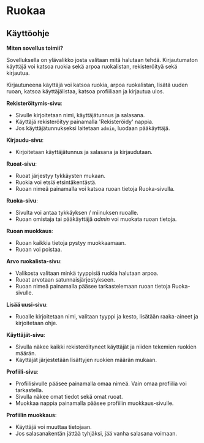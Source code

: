 # Ruokaa

## Käyttöohje

**Miten sovellus toimii?**

Sovelluksella on ylävalikko josta valitaan mitä halutaan tehdä.
Kirjautumaton käyttäjä voi katsoa ruokia sekä arpoa ruokalistan, rekisteröityä sekä kirjautua.

Kirjautuneena käyttäjä voi katsoa ruokia, arpoa ruokalistan, lisätä uuden ruoan, katsoa käyttäjälistaa, katsoa profiiliaan ja kirjautua ulos.

**Rekisteröitymis-sivu**:
- Sivulle kirjoitetaan nimi, käyttäjätunnus ja salasana.
- Käyttäjä rekisteröityy painamalla 'Rekisteröidy' nappia.
- Jos käyttäjätunnukseksi laitetaan `admin`, luodaan pääkäyttäjä.

**Kirjaudu-sivu**:
- Kirjoitetaan käyttäjätunnus ja salasana ja kirjaudutaan.

**Ruoat-sivu**:
- Ruoat järjestyy tykkäysten mukaan.
- Ruokia voi etsiä etsintäkentästä.
- Ruoan nimeä painamalla voi katsoa ruoan tietoja Ruoka-sivulla.

**Ruoka-sivu**:
- Sivulta voi antaa tykkäyksen / miinuksen ruoalle.
- Ruoan omistaja tai pääkäyttäjä *admin* voi muokata ruoan tietoja.

**Ruoan muokkaus**:
- Ruoan kaikkia tietoja pystyy muokkaamaan.
- Ruoan voi poistaa.

**Arvo ruokalista-sivu**:
- Valikosta valitaan minkä tyyppisiä ruokia halutaan arpoa.
- Ruoat arvotaan satunnaisjärjestykseen.
- Ruoan nimeä painamalla pääsee tarkastelemaan ruoan tietoja Ruoka-sivulle.

**Lisää uusi-sivu**:
- Ruoalle kirjoitetaan nimi, valitaan tyyppi ja kesto, lisätään raaka-aineet ja kirjoitetaan ohje.

**Käyttäjät-sivu**:
- Sivulla näkee kaikki rekisteröityneet käyttäjät ja niiden tekemien ruokien määrän.
- Käyttäjät järjestetään lisättyjen ruokien määrän mukaan.

**Profiili-sivu**:
- Profiilisivulle pääsee painamalla omaa nimeä. Vain omaa profiilia voi tarkastella.
- Sivulla näkee omat tiedot sekä omat ruoat.
- Muokkaa nappia painamalla pääsee profiilin muokkaus-sivulle.

**Profiilin muokkaus**:
- Käyttäjä voi muuttaa tietojaan.
- Jos salasanakentän jättää tyhjäksi, jää vanha salasana voimaan.